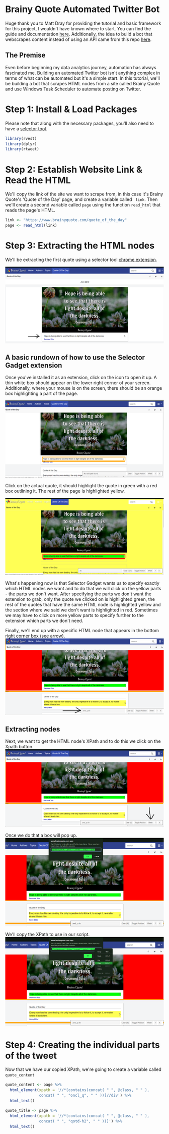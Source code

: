 # Brainy Quote Automated Twitter Bot

Huge thank you to Matt Dray for providing the tutorial and basic framework for this project, I wouldn't have known where to start. You can find the guide and documentation [here](https://github.com/matt-dray/londonmapbot). Additionally, the idea to build a bot that webscrapes content instead of using an API came from this repo [here](https://github.com/TimTeaFan/rstatspkgbot). 

## The Premise 
Even before beginning my data analytics journey, automation has always fascinated me. Building an automated Twitter bot isn't anything complex in terms of what can be automated but it's a simple start. In this tutorial, we'll be building a bot that scrapes HTML nodes from a site called Brainy Quote and use Windows Task Scheduler to automate posting on Twitter.  

# Step 1: Install & Load Packages
Please note that along with the necessary packages, you'll also need to have a [selector tool](https://chrome.google.com/webstore/detail/selectorgadget/mhjhnkcfbdhnjickkkdbjoemdmbfginb?hl=en).
``` r
library(rvest)
library(dplyr)
library(rtweet)
```
# Step 2: Establish Website Link & Read the HTML
We'll copy the link of the site we want to scrape from, in this case it's Brainy Quote's 'Quote of the Day' page, and create a variable called ``` link```. Then we'll create a second variable called ```page``` using the function ``` read_html ``` that reads the page's HTML.
``` r
link <- "https://www.brainyquote.com/quote_of_the_day"
page <- read_html(link)
```
# Step 3: Extracting the HTML nodes
We'll be extracting the first quote using a selector tool [chrome extension](https://chrome.google.com/webstore/detail/selectorgadget/mhjhnkcfbdhnjickkkdbjoemdmbfginb?hl=en). 

![screenshot 37](https://github.com/JoyCuratoR/brainyquotebot/blob/master/Screenshot%20(37).png)

## A basic rundown of how to use the Selector Gadget extension
Once you've installed it as an extension, click on the icon to open it up. A thin white box should appear on the lower right corner of your screen. Additionally, where your mouse is on the screen, there should be an orange box highlighting a part of the page. 

![screenshot 38](https://github.com/JoyCuratoR/brainyquotebot/blob/master/Screenshot%20(38).png)

Click on the actual quote, it should highlight the quote in green with a red box outlining it. The rest of the page is highlighted yellow.

![screenshot 39](https://github.com/JoyCuratoR/brainyquotebot/blob/master/Screenshot%20(39).png)

What's happening now is that Selector Gadget wants us to specify exactly which HTML nodes we want and to do that we will click on the yellow parts - the parts we don't want. After specifying the parts we don't want the extension to grab, only the quote we clicked on is highlighted green, the rest of the quotes that have the same HTML node is highlighted yellow and the section where we said we don't want is highlighted in red. Sometimes we may have to click on more yellow parts to specify further to the extension which parts we don't need.

Finally, we'll end up with a specific HTML node that appears in the bottom right corner box (see arrow).
![screenshot 40](https://github.com/JoyCuratoR/brainyquotebot/blob/master/Screenshot%20(40).png)

## Extracting nodes
Next, we want to get the HTML node's XPath and to do this we click on the Xpath button.
![screenshot 40.1](https://github.com/JoyCuratoR/brainyquotebot/blob/master/Screenshot%20(40.1).png)

Once we do that a box will pop up. 
![screenshot 41](https://github.com/JoyCuratoR/brainyquotebot/blob/master/Screenshot%20(41).png)

We'll copy the XPath to use in our script. 
![screenshot 42](https://github.com/JoyCuratoR/brainyquotebot/blob/master/Screenshot%20(42).png)

# Step 4: Creating the individual parts of the tweet
Now that we have our copied XPath, we're going to create a variable called ``` quote_content ```
``` r
quote_content <- page %>%
  html_element(xpath = '//*[contains(concat( " ", @class, " " ),
               concat( " ", "oncl_q", " " ))]//div') %>%
  html_text()
```

``` r
quote_title <- page %>%
  html_element(xpath = '//*[contains(concat( " ", @class, " " ),
               concat( " ", "qotd-h2", " " ))]') %>%
  html_text()
```

